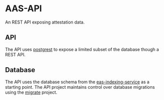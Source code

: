 # AAS-API

An REST API exposing attestation data.

## API

The API uses [postgrest](https://postgrest.org/en/v12/) to expose a limited subset of the database though a REST API.

## Database

The API uses the database schema from the [eas-indexing-service](https://github.com/avax-attestations/eas-indexing-service)
as a starting point. The API project maintains control over database migrations using the [migrate](https://github.com/golang-migrate/migrate/)
project.

